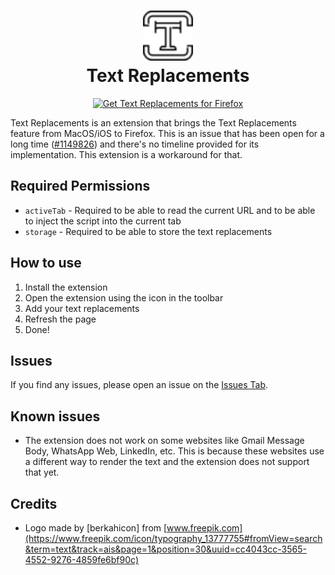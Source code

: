 <h1 align="center">
    <img src="icons/logo-48.png" alt="Logo" width="80" height="80">
    <br>
    Text Replacements
</h1>

<p align="center">
<a href="https://addons.mozilla.org/addon/ublock-origin/"><img src="https://user-images.githubusercontent.com/585534/107280546-7b9b2a00-6a26-11eb-8f9f-f95932f4bfec.png" alt="Get Text Replacements for Firefox"></a>
</p>

Text Replacements is an extension that brings the Text Replacements feature from MacOS/iOS to Firefox. This is an issue that has been open for a long time ([#1149826](https://bugzilla.mozilla.org/show_bug.cgi?id=1149826)) and there's no timeline provided for its implementation. This extension is a workaround for that.

## Required Permissions
- `activeTab` - Required to be able to read the current URL and to be able to inject the script into the current tab
- `storage` - Required to be able to store the text replacements

## How to use
1. Install the extension
2. Open the extension using the icon in the toolbar
3. Add your text replacements
4. Refresh the page
5. Done!

## Issues
If you find any issues, please open an issue on the [Issues Tab](https://github.com/SakshamKarnawat/text-replacements-firefox/issues).

## Known issues
- The extension does not work on some websites like Gmail Message Body, WhatsApp Web, LinkedIn, etc. This is because these websites use a different way to render the text and the extension does not support that yet.

## Credits
- Logo made by [berkahicon] from [www.freepik.com](https://www.freepik.com/icon/typography_13777755#fromView=search&term=text&track=ais&page=1&position=30&uuid=cc4043cc-3565-4552-9276-4859fe6bf90c)